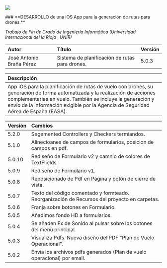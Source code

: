 <p align="left">
<img src="http://s17.postimg.org/x5xs3fj8v/banner.png">
</p>
### **DESARROLLO de una iOS App para la generación de rutas para drones.**

_Trabajo de Fin de Grado de Ingeniería Informática (Universidad Internacional del la Rioja · UNIR)_

| Autor | Título | Versión |
|:------------- |:---------------|:---------------|
| José Antonio Braña Pérez     | Sistema de planificación de rutas para drones. |5.0.3|

| Descripción | 
|:------------- |
| App iOS para la planificación de rutas de vuelo con drones, su generación de forma automatizada y la realización de acciones complementarias en vuelo. También se incluye la generación y envío de la información exigible por la Agencia de Seguridad Aérea de España (EASA).| Sistema de planificación de rutas para drones. |

| Versión |Cambios |
|:------------- |:---------------|
| 5.2.0  | Segemented Controllers y Checkers termiandos.|
| 5.1.0  | Alinecioanes de campos de formularios, posicion de campos en pdf.|
| 5.0.10  | Rediseño de Formulario v2 y camnio de colores de TextFlields.|
| 5.0.9    | Rediseño de Formulario v1.|
| 5.0.8    | Reposicionado de Pdf en Página y botón de cierre de vista.|
| 5.0.7    | Texto del código comentado y formteado. Reorganización de Recursos del proyecto en carpetas.|
| 5.0.6    | Franja sobre botones en Formulario.|
| 5.0.5    | Añadimos fondo HD a formularios.|
| 5.0.4    | Se añaden Fx de Sonido al pulsar sobre los botones del menú principal.|
| 5.0.3    | Visualiza Pdfs. Nueva diseño del PDF "Plan de Vuelo Operacional".|
| 5.0.2    | Envía los archivos pdfs generados (Plan de vuelo operacional) por email.|
